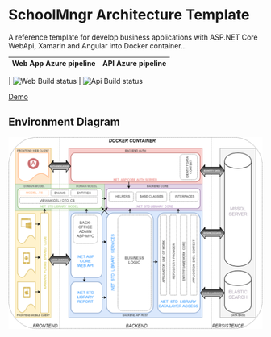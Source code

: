 # SchoolMngr Architecture Template

A reference template for develop business applications with ASP.NET Core WebApi, Xamarin and Angular into Docker container...


|  Web App Azure pipeline   |   API Azure pipeline  |
| ------------------------- | --------------------- |

|  ![Web Build status](https://pandorasistemas.visualstudio.com/SchoolMngr/_apis/build/status/WebApp-Docker%20container-CI "Web Build status")  |  ![Api Build status](https://pandorasistemas.visualstudio.com/SchoolMngr/_apis/build/status/SchoolMngr-WebAPI-CI "Api Build status")


[Demo](https://leitee.github.io/SchoolMngDemo)

## Environment Diagram

![Alt text](Pandora.Resources/SchoolMngr-Diagram.png?raw=true "Environment Diagram")
